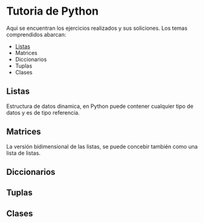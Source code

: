 # Tutoria de Python
Aqui se encuentran los ejercicios realizados y sus soliciones. Los temas comprendidos abarcan:

* [Listas](Listas)
* Matrices
* Diccionarios
* Tuplas
* Clases

## Listas
Estructura de datos dinamica, en Python puede contener cualquier tipo de datos y es de tipo referencia.


## Matrices
La versión bidimensional de las listas, se puede concebir también como una lista de listas.
## Diccionarios
## Tuplas
## Clases
